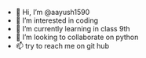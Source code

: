 - 👋 Hi, I’m @aayush1590
- 👀 I’m interested in coding
- 🌱 I’m currently learning in class 9th
- 💞️ I’m looking to collaborate on python
- 📫 try to reach me on git hub 

<!---
aayush1590/aayush1590 is a ✨ special ✨ repository because its `README.md` (this file) appears on your GitHub profile.
You can click the Preview link to take a look at your changes.
--->

